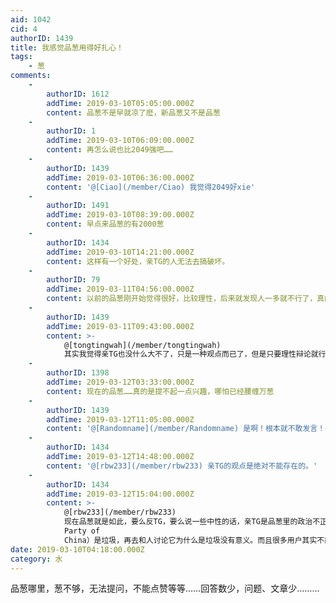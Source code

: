 ```yaml
---
aid: 1042
cid: 4
authorID: 1439
title: 我感觉品葱用得好扎心！
tags:
    - 葱
comments:
    -
        authorID: 1612
        addTime: 2019-03-10T05:05:00.000Z
        content: 品葱不是早就凉了麽，新品葱又不是品葱
    -
        authorID: 1
        addTime: 2019-03-10T06:09:00.000Z
        content: 再怎么说也比2049强吧……
    -
        authorID: 1439
        addTime: 2019-03-10T06:36:00.000Z
        content: '@[Ciao](/member/Ciao) 我觉得2049好xie'
    -
        authorID: 1491
        addTime: 2019-03-10T08:39:00.000Z
        content: 早点来品葱的有2000葱
    -
        authorID: 1434
        addTime: 2019-03-10T14:21:00.000Z
        content: 这样有一个好处，亲TG的人无法去搞破坏。
    -
        authorID: 79
        addTime: 2019-03-11T04:56:00.000Z
        content: 以前的品葱刚开始觉得很好，比较理性，后来就发现人一多就不行了，真的是林子大了什么人都有。新品葱嘛，那就更不行了。
    -
        authorID: 1439
        addTime: 2019-03-11T09:43:00.000Z
        content: >-
            @[tongtingwah](/member/tongtingwah)
            其实我觉得亲TG也没什么大不了，只是一种观点而已了，但是只要理性辩论就行
    -
        authorID: 1398
        addTime: 2019-03-12T03:33:00.000Z
        content: 现在的品葱……真的是提不起一点兴趣，哪怕已经腰缠万葱
    -
        authorID: 1439
        addTime: 2019-03-12T11:05:00.000Z
        content: '@[Randomname](/member/Randomname) 是啊！根本就不敢发言！一发言怕很多人点踩！马上葱就没了！'
    -
        authorID: 1434
        addTime: 2019-03-12T14:48:00.000Z
        content: '@[rbw233](/member/rbw233) 亲TG的观点是绝对不能存在的。'
    -
        authorID: 1434
        addTime: 2019-03-12T15:04:00.000Z
        content: >-
            @[rbw233](/member/rbw233)
            现在品葱就是如此，要么反TG，要么说一些中性的话，亲TG是品葱里的政治不正确。其实，亲TG的观点是没有必要讨论的，已经知道一个东西（CPC=Communist
            Party of
            China）是垃圾，再去和人讨论它为什么是垃圾没有意义。而且很多用户其实不能深刻解释TG为什么是垃圾，如果辩论会露怯。并且我认为，品葱的成立压根就不是为了跟人讨论为什么TG是垃圾，就是让大家吐槽+深刻认识TG是多么垃圾的。认为TG是垃圾的认识是正确的。保护这种人不被五毛攻击得哑口无言才是重点。
date: 2019-03-10T04:18:00.000Z
category: 水
---
```


品葱哪里，葱不够，无法提问，不能点赞等等……回答数少，问题、文章少………
